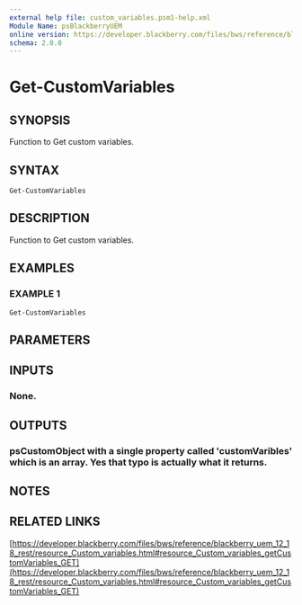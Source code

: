 ```yaml
---
external help file: custom_variables.psm1-help.xml
Module Name: psBlackberryUEM
online version: https://developer.blackberry.com/files/bws/reference/blackberry_uem_12_18_rest/resource_Custom_variables.html#resource_Custom_variables_getCustomVariables_GET
schema: 2.0.0
---
```


# Get-CustomVariables

## SYNOPSIS
Function to Get custom variables.

## SYNTAX

```
Get-CustomVariables
```

## DESCRIPTION
Function to Get custom variables.

## EXAMPLES

### EXAMPLE 1
```
Get-CustomVariables
```

## PARAMETERS

## INPUTS

### None.
## OUTPUTS

### psCustomObject  with a single property called 'customVaribles' which is an array. Yes that typo is actually what it returns.
## NOTES

## RELATED LINKS

[https://developer.blackberry.com/files/bws/reference/blackberry_uem_12_18_rest/resource_Custom_variables.html#resource_Custom_variables_getCustomVariables_GET](https://developer.blackberry.com/files/bws/reference/blackberry_uem_12_18_rest/resource_Custom_variables.html#resource_Custom_variables_getCustomVariables_GET)

